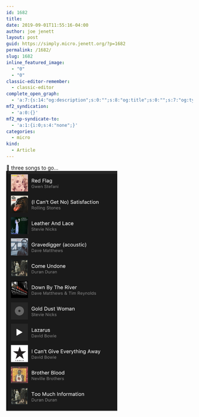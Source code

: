 ```yaml
---
id: 1682
title: 
date: 2019-09-01T11:55:16-04:00
author: joe jenett
layout: post
guid: https://simply.micro.jenett.org/?p=1682
permalink: /1682/
slug: 1682
inline_featured_image:
  - "0"
  - "0"
classic-editor-remember:
  - classic-editor
complete_open_graph:
  - 'a:7:{s:14:"og:description";s:0:"";s:8:"og:title";s:0:"";s:7:"og:type";s:0:"";s:12:"twitter:card";s:7:"summary";s:15:"twitter:creator";s:0:"";s:19:"twitter:description";s:0:"";s:8:"og:image";s:0:"";}'
mf2_syndication:
  - 'a:0:{}'
mf2_mp-syndicate-to:
  - 'a:1:{i:0;s:4:"none";}'
categories:
  - micro
kind:
  - Article
---
```

🎵 three songs to go...<br /><img class="size-full wp-image-1681" src="../wp-content/uploads/2020/06/Screen-Shot-2019-09-01-at-11.49.40-AM.png" alt="" width="300" />